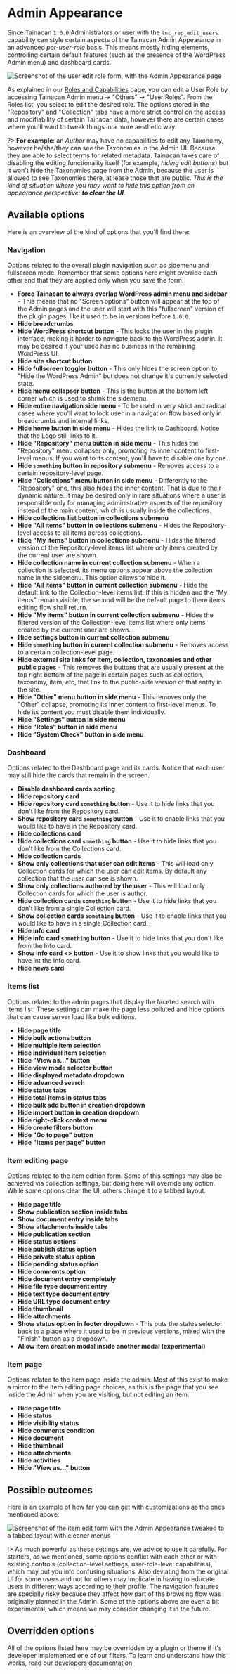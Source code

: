 # Admin Appearance

Since Tainacan `1.0.0` Administrators or user with the `tnc_rep_edit_users` capability can style certain aspects of the Tainacan Admin Appearance in an advanced *per-user-role* basis. This means mostly hiding elements, controlling certain default features (such as the presence of the WordPress Admin menu) and dashboard cards.

![Screenshot of the user edit role form, with the Admin Appearance page](./_assets/images/admin-appearance-1.png)

As explained in our [Roles and Capabilities](./manage-user-roles.md) page, you can edit a User Role by accessing Tainacan Admin menu -> "Others" -> "User Roles". From the Roles list, you select to edit the desired role. The options stored in the "Repository" and "Collection" tabs have a more strict control on the access and modifiability of certain Tainacan data, however there are certain cases where you'll want to tweak things in a more aesthetic way.

?> **For example**: an *Author* may have no capabilities to edit any Taxonomy, however he/she/they can see the Taxonomies in the Admin UI. Because they are able to select terms for related metadata. Tainacan takes care of disabling the editing functionality itself (for example, *hiding edit buttons*) but it won't hide the Taxonomies page from the Admin, because the user is allowed to see Taxonomies there, at lease those that are public. *This is the kind of situation where you may want to hide this option from an appearance perspective: **to clear the UI***.  

## Available options

Here is an overview of the kind of options that you'll find there:

### Navigation

Options related to the overall plugin navigation such as sidemenu and fullscreen mode. Remember that some options here might override each other and that they are applied only when you save the form.

 - **Force Tainacan to always overlap WordPress admin menu and sidebar** - This means that no "Screen options" button will appear at the top of the Admin pages and the user will start with this "fullscreen" version of the plugin pages, like it used to be in versions before `1.0.0`.
 - **Hide breadcrumbs**
 - **Hide WordPress shortcut button** - This locks the user in the plugin interface, making it harder to navigate back to the WordPress admin. It may be desired if your used has no business in the remaining WordPress UI.
 - **Hide site shortcut button**
 - **Hide fullscreen toggler button** - This only hides the screen option to "Hide the WordPress Admin" but does not change it's currently selected state. 
 - **Hide menu collapser button** - This is the button at the bottom left corner which is used to shrink the sidemenu.
 - **Hide entire navigation side menu** - To be used in very strict and radical cases where you'll want to lock user in a navigation flow based only in breadcrumbs and internal links.
 - **Hide home button in side menu** - Hides the link to Dashboard. Notice that the Logo still links to it.
 - **Hide "Repository" menu button in side menu** - This hides the "Repository" menu collapser only, promoting its inner content to first-level menus. If you want to its content, you'll have to disable one by one.
 - **Hide `something` button in repository submenu** - Removes access to a certain repository-level page.
 - **Hide "Collections" menu button in side menu** - Differently to the "Repository" one, this also hides the inner content. That is due to their dynamic nature. It may be desired only in rare situations where a user is responsible only for managing administrative aspects of the repository instead of the main content, which is usually inside the collections.
 - **Hide collections list button in collections submenu**
 - **Hide "All items" button in collections submenu** - Hides the Repository-level access to all items across collections. 
 - **Hide "My items" button in collections submenu** - Hides the filtered version of the Repository-level items list where only items created by the current user are shown. 
 - **Hide collection name in current collection submenu** - When a collection is selected, its menu options appear above the collection name in the sidemenu. This option allows to hide it.
 - **Hide "All items" button in current collection submenu** - Hide the default link to the Collection-level items list. If this is hidden and the "My items" remain visible, the second will be the default page to there items editing flow shall return.
 - **Hide "My items" button in current collection submenu** - Hides the filtered version of the Collection-level items list where only items created by the current user are shown. 
 - **Hide settings button in current collection submenu**
 - **Hide `something` button in current collection submenu** - Removes access to a certain collection-level page.
 - **Hide external site links for item, collection, taxonomies and other public pages** - This removes the buttons that are usually present at the top right bottom of the page in certain pages such as collection, taxonomy, item, etc, that link to the public-side version of that entity in the site.
 - **Hide "Other" menu button in side menu** - This removes only the "Other" collapse, promoting its inner content to first-level menus. To hide its content you must disable them individually.
 - **Hide "Settings" button in side menu**
 - **Hide "Roles" button in side menu**
 - **Hide "System Check" button in side menu** 

### Dashboard

Options related to the Dashboard page and its cards. Notice that each user may still hide the cards that remain in the screen.

- **Disable dashboard cards sorting**
- **Hide repository card**
- **Hide repository card `something` button** - Use it to hide links that you don't like from the Repository card.
- **Show repository card `something` button** - Use it to enable links that you would like to have in the Repository card.
- **Hide collections card**
- **Hide collections card `something` button** - Use it to hide links that you don't like from the Collections card.
- **Hide collection cards**
- **Show only collections that user can edit items** - This will load only Collection cards for which the user can edit items. By default any collection that the user can see is shown.
- **Show only collections authored by the user** - This will load only Collection cards for which the user is author.
- **Hide collection cards `something` button** - Use it to hide links that you don't like from a single Collection card.
- **Show collection cards `something` button** - Use it to enable links that you would like to have in a single Collection card.
- **Hide info card**
- **Hide info card `something` button** - Use it to hide links that you don't like from the Info card.
- **Show info card <<somthing>> button** - Use it to show links that you would like to have int the Info card.
- **Hide news card**

### Items list

Options related to the admin pages that display the faceted search with items list. These settings can make the page less polluted and hide options that can cause server load like bulk editions.

- **Hide page title**
- **Hide bulk actions button**
- **Hide multiple item selection**
- **Hide individual item selection**
- **Hide "View as..." button**
- **Hide view mode selector button**
- **Hide displayed metadata dropdown**
- **Hide advanced search**
- **Hide status tabs**
- **Hide total items in status tabs**
- **Hide bulk add button in creation dropdown**
- **Hide import button in creation dropdown**
- **Hide right-click context menu**
- **Hide create filters button**
- **Hide "Go to page" button**
- **Hide "Items per page" button**

### Item editing page

Options related to the item edition form. Some of this settings may also be achieved via collection settings, but doing here will override any option. While some options clear the UI, others change it to a tabbed layout.

- **Hide page title**
- **Show publication section inside tabs**
- **Show document entry inside tabs**
- **Show attachments inside tabs**
- **Hide publication section**
- **Hide status options**
- **Hide publish status option**
- **Hide private status option**
- **Hide pending status option**
- **Hide comments option**
- **Hide document entry completely**
- **Hide file type document entry**
- **Hide text type document entry**
- **Hide URL type document entry**
- **Hide thumbnail**
- **Hide attachments**
- **Show status option in footer dropdown** - This puts the status selector back to a place where it used to be in previous versions, mixed with the "Finish" button as a dropdown.
- **Allow item creation modal inside another modal (experimental)**

### Item page

Options related to the item page inside the admin. Most of this exist to make a mirror to the Item editing page choices, as this is the page that you see inside the Admin when you are visiting, but not editing an item.

- **Hide page title**
- **Hide status**
- **Hide visibility status**
- **Hide comments condition**
- **Hide document**
- **Hide thumbnail**
- **Hide attachments**
- **Hide activities**
- **Hide "View as..." button**

## Possible outcomes

Here is an example of how far you can get with customizations as the ones mentioned above:

![Screenshot of the item edit form with the Admin Appearance tweaked to a tabbed layout with cleaner menus](./_assets/images/admin-appearance-2.png)

!> As much powerful as these settings are, we advice to use it carefully. For starters, as we mentioned, some options conflict with each other or with existing controls (collection-level settings, user-role-level capabilities), which may put you into confusing situations. Also deviating from the original UI for some users and not for others may implicate in having to educate users in different ways according to their profile. The navigation features are specially risky because they affect how part of the browsing flow was originally planned in the Admin. Some of the options above are even a bit experimental, which means we may consider changing it in the future. 

## Overridden options

All of the options listed here may be overridden by a plugin or theme if it's developer implemented one of our filters. To learn and understand how this works, read [our developers documentation](/dev/admin-ui-options.md).